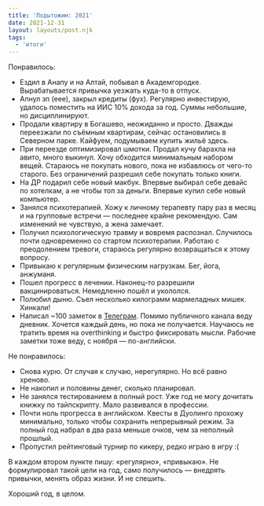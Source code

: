 ```yaml
---
title: 'Подытожим: 2021'
date: 2021-12-31
layout: layouts/post.njk
tags:
  - 'итоги'
---
```


Понравилось:

- Ездил в Анапу и на Алтай, побывал в Академгородке. Вырабатывается привычка уезжать куда-то в отпуск.
- Апнул зп (еее), закрыл кредиты (фух). Регулярно инвестирую, удалось поместить на ИИС 10% дохода за год. Суммы небольшие, но дисциплинируют.
- Продали квартиру в Богашево, неожиданно и просто. Дважды переезжали по съёмным квартирам, сейчас остановились в Северном парке. Кайфуем, подумываем купить жильё здесь.
- При переезде оптимизировал шмотки. Продал кучу барахла на авито, много выкинул. Хочу обходится минимальным набором вещей. Стараюсь не покупать нового, пока не избавлюсь от чего-то старого. Без ограничений разрешил себе покупать только книги.
- На ДР подарил себе новый макбук. Впервые выбирал себе девайс по хотелкам, а не чтобы топ за деньги. Впервые купил себе новый компьютер.
- Занялся психотерапией. Хожу к личному терапевту пару раз в месяц и на групповые встречи — последнее крайне рекомендую. Сам изменений не чувствую, а жена замечает.
- Получил психологическую травму и вовремя распознал. Случилось почти одновременно со стартом психотерапии. Работаю с преодолением тревоги, стараюсь регулярно возвращаться к этому вопросу.
- Привыкаю к регулярным физическим нагрузкам. Бег, йога, анжуманя. 
- Пошел прогресс в лечении. Наконец-то разрешили вакцинироваться. Немедленно пошёл и укололся.
- Полюбил дыню. Съел несколько килограмм мармеладных мишек. Хинкали!
- Написал ~100 заметок в [Телеграм](https://t.me/beardless_live). Помимо публичного канала веду дневник. Хочется каждый день, но пока не получается. Научаюсь не тратить время на overthinking и быстро фиксировать мысли. Рабочие заметки тоже веду, с ноября — по-английски.

Не понравилось:

- Снова курю. От случая к случаю, нерегулярно. Но всё равно хреново.
- Не накопил и половины денег, сколько планировал.
- Не занялся тестированием в полный рост. Уже год не могу дочитать книжку по тайпскрипту. Мало развивался в профессии.
- Почти ноль прогресса в английском. Квесты в Дуолинго прохожу минимально, только чтобы сохранить непрерывный режим. За полный год набрал в два раза меньше очков, чем за неполный прошлый.
- Пропустил рейтинговый турнир по кикеру, редко играю в игру :(

В каждом втором пункте пишу: «регулярно», «привыкаю». Не формулировал такой цели на год, само получилось — внедрять привычки, менять образ жизни. И не спешить.

Хороший год, в целом.
